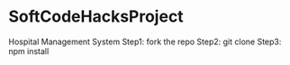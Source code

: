 # SoftCodeHacksProject
Hospital Management System
Step1: fork the repo
Step2: git clone <repo-link>
Step3: npm install
